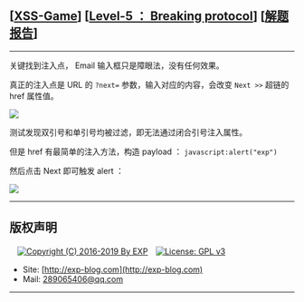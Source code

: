 ## [[XSS-Game](https://xss-game.appspot.com/)] [[Level-5 ： Breaking protocol](https://xss-game.appspot.com/level5)] [[解题报告](http://exp-blog.com/2019/02/15/pid-3327/)]

------

关键找到注入点， Email 输入框只是障眼法，没有任何效果。

真正的注入点是 URL 的 `?next=` 参数，输入对应的内容，会改变 `Next >>` 超链的 href 属性值。

![](https://github.com/lyy289065406/CTF-Solving-Reports/blob/master/xss-game/level-5/imgs/01.png)

测试发现双引号和单引号均被过滤，即无法通过闭合引号注入属性。

但是 href 有最简单的注入方法，构造 payload ： `javascript:alert("exp")`

然后点击 Next 即可触发 alert ：

![](https://github.com/lyy289065406/CTF-Solving-Reports/blob/master/xss-game/level-5/imgs/02.png)

------

## 版权声明

　[![Copyright (C) 2016-2019 By EXP](https://img.shields.io/badge/Copyright%20(C)-2016~2019%20By%20EXP-blue.svg)](http://exp-blog.com)　[![License: GPL v3](https://img.shields.io/badge/License-GPL%20v3-blue.svg)](https://www.gnu.org/licenses/gpl-3.0)
  

- Site: [http://exp-blog.com](http://exp-blog.com) 
- Mail: <a href="mailto:289065406@qq.com?subject=[EXP's Github]%20Your%20Question%20（请写下您的疑问）&amp;body=What%20can%20I%20help%20you?%20（需要我提供什么帮助吗？）">289065406@qq.com</a>


------
